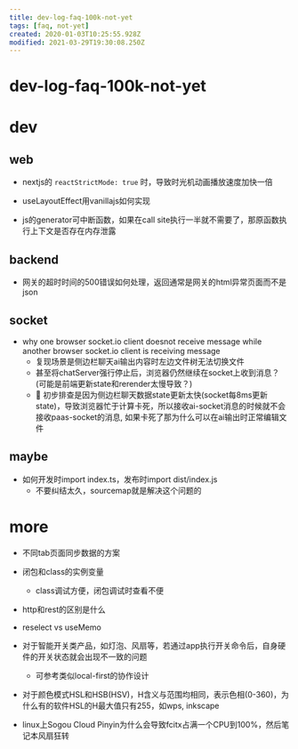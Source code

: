```yaml
---
title: dev-log-faq-100k-not-yet
tags: [faq, not-yet]
created: 2020-01-03T10:25:55.928Z
modified: 2021-03-29T19:30:08.250Z
---
```


# dev-log-faq-100k-not-yet

# dev

## web

- nextjs的 `reactStrictMode: true` 时，导致时光机动画播放速度加快一倍

- useLayoutEffect用vanillajs如何实现

- js的generator可中断函数，如果在call site执行一半就不需要了，那原函数执行上下文是否存在内存泄露

## backend

- 网关的超时时间的500错误如何处理，返回通常是网关的html异常页面而不是json

## socket

- why one browser socket.io client doesnot receive message while another browser socket.io client is receiving message
  - 复现场景是侧边栏聊天ai输出内容时左边文件树无法切换文件
  - 甚至将chatServer强行停止后，浏览器仍然继续在socket上收到消息？(可能是前端更新state和rerender太慢导致？)
  - 🤔 初步排查是因为侧边栏聊天数据state更新太快(socket每8ms更新state)，导致浏览器忙于计算卡死，所以接收ai-socket消息的时候就不会接收paas-socket的消息, 如果卡死了那为什么可以在ai输出时正常编辑文件

## maybe

- 如何开发时import index.ts，发布时import dist/index.js
  - 不要纠结太久，sourcemap就是解决这个问题的
# more
- 不同tab页面同步数据的方案

- 闭包和class的实例变量
  - class调试方便，闭包调试时查看不便

- http和rest的区别是什么

- reselect vs useMemo

- 对于智能开关类产品，如灯泡、风扇等，若通过app执行开关命令后，自身硬件的开关状态就会出现不一致的问题
  - 可参考类似local-first的协作设计

- 对于颜色模式HSL和HSB(HSV)，H含义与范围均相同，表示色相(0-360)，为什么有的软件HSL的H最大值只有255，如wps, inkscape

- linux上Sogou Cloud Pinyin为什么会导致fcitx占满一个CPU到100%，然后笔记本风扇狂转
